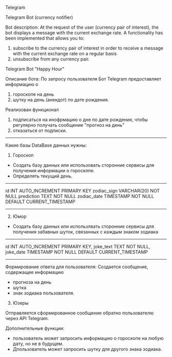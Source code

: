 Telegram

Telegram Bot (currency notifier)

Bot description:
At the request of the user (currency pair of interest), 
the bot displays a message with the current exchange rate.
A  functionality has been implemented that allows you to:
1) subscribe to the currency pair of interest in order to receive a message
with the current exchange rate on a regular basis
2) unsubscribe from any currency pair.


Telegram Bot "Happy Hour"

Описание бота:
По запросу пользователя
Бот Telegram предоставляет информацию о
1) гороскопе на день
2) шутку на день (анекдот)
 по дате рождения.


Реализован функционал
1) подписаться на инофрмацию о дне  по дате рождения, 
чтобы регулярно получать сообщение "прогноз на день"
2) отказаться от подписки.
__________________________________________________
Какие базы DataBase
данных нужны:
1) Гороскоп
- Создать базу данных или использовать сторонние сервисы для получения информации 
о горосклпе.
- Определять текущий день.
___________________________________________________
id INT AUTO_INCREMENT PRIMARY KEY
zodiac_sign VARCHAR(20) NOT NULL
prediction TEXT NOT NULL
zodiac_date TIMESTAMP NOT NULL DEFAULT CURRENT_TIMESTAMP
___________________________________________________
2) Юмор
- Создать базу данных или использлвать сторонние сервисы для получения забавных шуток, 
связанных с каждым знаком зодиака
___________________________________________________
id INT AUTO_INCREMENT PRIMARY KEY,
joke_text TEXT NOT NULL,
joke_date TIMESTAMP NOT NULL DEFAULT CURRENT_TIMESTAMP
___________________________________________________
  Формирование ответа  для пользователя:
Создается сообщение, содержащее информацию
- прогноза на день
- шутка 
- знак зодиака пользователя.

3) Юзеры



Отправляется сформированное сообщение обратно пользователю через API Telegram.

Дополнительные функции:
-  пользователь может запросить информацию о гороскопе на любую дату, но не в будущем.
- Дпользователь может запросить шутку для другого знака зодиака.

